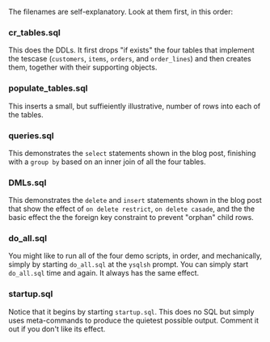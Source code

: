 The filenames are self-explanatory. Look at them first, in this order:

### cr_tables.sql
This does the DDLs. It first drops "if exists" the four tables that implement the tescase (`customers`, `items`, `orders`, and `order_lines`) and then creates them, together with their supporting objects.

### populate_tables.sql
This inserts a small, but suffieiently illustrative, number of rows into each of the tables.

### queries.sql
This demonstrates the `select` statements shown in the blog post, finishing with a `group by` based on an inner join of all the four tables.

### DMLs.sql
This demonstrates the `delete` and `insert` statements shown in the blog post that show the effect of `on delete restrict`,  `on delete casade`, and the the basic effect the the foreign key constraint to prevent "orphan" child rows.

### do_all.sql
You might like to run all of the four demo scripts, in order, and mechanically, simply by starting `do_all.sql` at the `ysqlsh` prompt. You can simply start `do_all.sql` time and again. It always has the same effect.

### startup.sql
Notice that it begins by starting `startup.sql`. This does no SQL but simply uses meta-commands to produce the quietest possible output. Comment it out if you don't like its effect.

